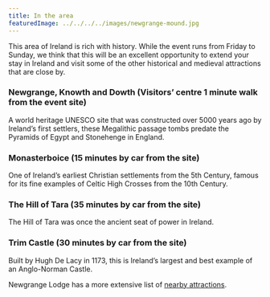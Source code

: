 ```yaml
---
title: In the area
featuredImage: ../../../../images/newgrange-mound.jpg
---
```

This area of Ireland is rich with history. While the event runs from Friday to Sunday, we think that this will be an excellent opportunity to extend your stay in Ireland and visit some of the other historical and medieval attractions that are close by.

### Newgrange, Knowth and Dowth (Visitors’ centre 1 minute walk from the event site)
A world heritage UNESCO site that was constructed over 5000 years ago by Ireland’s first settlers, these Megalithic passage tombs predate the Pyramids of Egypt and Stonehenge in England.

### Monasterboice (15 minutes by car from the site)
One of Ireland’s earliest Christian settlements from the 5th Century, famous for its fine examples of Celtic High Crosses from the 10th Century.

### The Hill of Tara (35 minutes by car from the site)
The Hill of Tara was once the ancient seat of power in Ireland.

### Trim Castle (30 minutes by car from the site)
Built by Hugh De Lacy in 1173, this is Ireland’s largest and best example of an Anglo-Norman Castle.

Newgrange Lodge has a more extensive list of [nearby attractions](http://www.newgrangelodge.com/boyne-valley/historical-attractions.asp).
